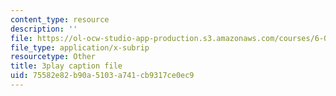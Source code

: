 ```yaml
---
content_type: resource
description: ''
file: https://ol-ocw-studio-app-production.s3.amazonaws.com/courses/6-042j-mathematics-for-computer-science-spring-2015/75582e82b90a5103a741cb9317ce0ec9_lU_QT5GSuxI.vtt
file_type: application/x-subrip
resourcetype: Other
title: 3play caption file
uid: 75582e82-b90a-5103-a741-cb9317ce0ec9
---
```

